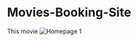# Movies-Booking-Site

This movie 
![Homepage 1](https://github.com/user-attachments/assets/817eae3e-91b4-45e9-9f83-7e8dd72033f1)
